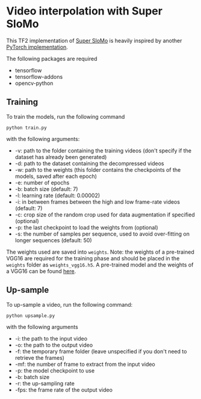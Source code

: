 # Video interpolation with Super SloMo

This TF2 implementation of [Super SloMo](https://arxiv.org/abs/1712.00080) is heavily inspired by another [PyTorch implementation](https://github.com/avinashpaliwal/Super-SloMo).

The following packages are required
 - tensorflow
 - tensorflow-addons
 - opencv-python

## Training

To train the models, run the following command

`python train.py `

with the following arguments:
 - -v: path to the folder containing the training videos (don't specify if the dataset has already been generated)
 - -d: path to the dataset containing the decompressed videos
 - -w: path to the weights (this folder contains the checkpoints of the models, saved after each epoch)
 - -e: number of epochs
 - -b: batch size (default: 7)
 - -l: learning rate (default: 0.00002)
 - -i: in between frames between the high and low frame-rate videos (default: 7)
 - -c: crop size of the random crop used for data augmentation if specified (optional)
 - -p: the last checkpoint to load the weights from (optional)
 - -s: the number of samples per sequence, used to avoid over-fitting on longer sequences (default: 50)

The weights used are saved into `weights`. Note: the weights of a pre-trained VGG16 are required for the training phase and should be placed in the `weights` folder as `weights_vgg16.h5`. A pre-trained model and the weights of a VGG16 can be found [here](https://drive.google.com/file/d/1WFaWKFBUemx_tsX2wS7fwpzzBFfgZ5m0/view?usp=share_link).

## Up-sample

To up-sample a video, run the following command:

`python upsample.py`

with the following arguments
 - -i: the path to the input video
 - -o: the path to the output video
 - -f: the temporary frame folder (leave unspecified if you don't need to retrieve the frames)
 - -mf: the number of frame to extract from the input video
 - -p: the model checkpoint to use
 - -b: batch size
 - -r: the up-sampling rate
 - -fps: the frame rate of the output video
